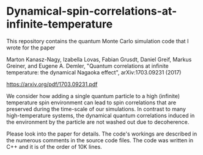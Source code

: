 # Dynamical-spin-correlations-at-infinite-temperature

This repository contains the quantum Monte Carlo simulation code that I wrote for the paper 

Marton Kanasz-Nagy, Izabella Lovas, Fabian Grusdt, Daniel Greif, Markus Greiner, and Eugene A. Demler, "Quantum correlations at infinite temperature: the dynamical Nagaoka effect", arXiv:1703.09231 (2017)

https://arxiv.org/pdf/1703.09231.pdf

We consider how adding a single quantum particle to a high (infinite) temperature spin environment can lead to spin correlations that are preserved during the time-scale of our simulations. In contrast to many high-temperature systems, the dynamical quantum correlations induced in the environment by the particle are not washed out due to decoherence.

Please look into the paper for details. The code's workings are described in the numerous comments in the source code files. The code was written in C++ and it is of the order of 10K lines.
